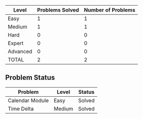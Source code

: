 |Level|Problems Solved|Number of Problems|
|-----|---------------|------------------|
|Easy|1|1|
|Medium|1|1|
|Hard|0|0|
|Expert|0|0|
|Advanced|0|0|
|TOTAL|2|2|

Problem Status
---
|Problem|Level|Status|
|-------|-----|------|
|Calendar Module|Easy|Solved|
|Time Delta|Medium|Solved|
